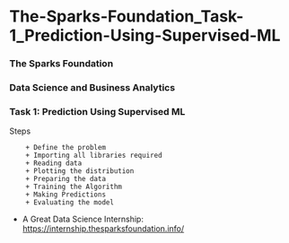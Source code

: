 # The-Sparks-Foundation_Task-1_Prediction-Using-Supervised-ML

### The Sparks Foundation
### Data Science and Business Analytics
### Task 1: Prediction Using Supervised ML

Steps

        + Define the problem
        + Importing all libraries required 
        + Reading data
        + Plotting the distribution
        + Preparing the data
        + Training the Algorithm 
        + Making Predictions  
        + Evaluating the model 


- A Great Data Science Internship: https://internship.thesparksfoundation.info/
